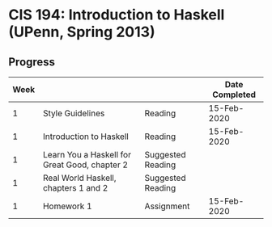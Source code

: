 # CIS 194: Introduction to Haskell (UPenn, Spring 2013)

## Progress
Week |                                       |                   | Date Completed
---  | ---                                   | ---               | ---
1    | Style Guidelines                      | Reading           | 15-Feb-2020
1    | Introduction to Haskell               | Reading           | 15-Feb-2020
1    | Learn You a Haskell for Great Good, chapter 2 | Suggested Reading
1    | Real World Haskell, chapters 1 and 2  | Suggested Reading
1    | Homework 1                            | Assignment        | 15-Feb-2020
